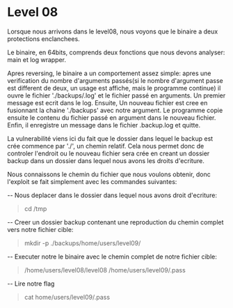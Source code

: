 # Level 08

Lorsque nous arrivons dans le level08, nous voyons que le binaire a deux
protections enclanchees.

Le binaire, en 64bits,  comprends deux fonctions que nous devons analyser: main
et log wrapper.

Apres reversing, le binaire a un comportement assez simple: apres une
verification du nombre d'arguments passés(si le nombre d'argument passe est different de deux, un usage est affiche, mais le programme continue)
il ouvre le fichier './backups/.log' et le fichier passé en arguments. Un premier message est ecrit dans le log.
Ensuite, Un nouveau fichier est cree en fusionnant la chaine './backups' avec notre argument. Le programme copie ensuite le contenu du fichier
passé en argument dans le nouveau fichier. Enfin, il enregistre un message dans le fichier .backup.log et quitte.

La vulnerabilité viens ici du fait que le dossier dans lequel le backup est crée commence par './', un
chemin relatif. Cela nous permet donc de controler l'endroit ou le nouveau
fichier sera crée en creant un dossier backup dans un dossier dans lequel nous avons les droits d'ecriture.

Nous connaissons le chemin du fichier que nous voulons obtenir, donc l'exploit se fait simplement avec les commandes suivantes:

-- Nous deplacer dans le dossier dans lequel nous avons droit d'ecriture:

> cd /tmp

-- Creer un dossier backup contenant une reproduction du chemin complet vers
notre fichier cible:
> mkdir -p ./backups/home/users/level09/

-- Executer notre le binaire avec le chemin complet de notre fichier cible:
> /home/users/level08/level08 /home/users/level09/.pass

-- Lire notre flag
> cat home/users/level09/.pass
